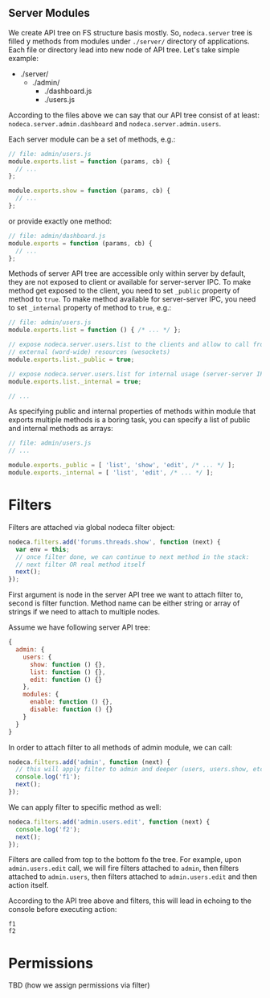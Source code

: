 Server Modules
--------------

We create API tree on FS structure basis mostly. So, `nodeca.server` tree is
filled y methods from modules under `./server/` directory of applications.
Each file or directory lead into new node of API tree. Let's take simple
example:

-   ./server/
    -   ./admin/
        -   ./dashboard.js
        -   ./users.js

According to the files above we can say that our API tree consist of at least:
`nodeca.server.admin.dashboard` and `nodeca.server.admin.users`.

Each server module can be a set of methods, e.g.:

``` javascript
// file: admin/users.js
module.exports.list = function (params, cb) {
  // ...
};

module.exports.show = function (params, cb) {
  // ...
};
```

or provide exactly one method:

``` javascript
// file: admin/dashboard.js
module.exports = function (params, cb) {
  // ...
};
```

Methods of server API tree are accessible only within server by default, they
are not exposed to client or available for server-server IPC. To make method
get exposed to the client, you need to set `_public` property of method to
`true`. To make method available for server-server IPC, you need to set
`_internal` property of method to `true`, e.g.:

``` javascript
// file: admin/users.js
module.exports.list = function () { /* ... */ };

// expose nodeca.server.users.list to the clients and allow to call from
// external (word-wide) resources (wesockets)
module.exports.list._public = true;

// expose nodeca.server.users.list for internal usage (server-server IPC)
module.exports.list._internal = true;

// ...
```

As specifying public and internal properties of methods within module that
exports multiple methods is a boring task, you can specify a list of public and
internal methods as arrays:

``` javascript
// file: admin/users.js
// ...

module.exports._public = [ 'list', 'show', 'edit', /* ... */ ];
module.exports._internal = [ 'list', 'edit', /* ... */ ];
```


Filters
=======

Filters are attached via global nodeca filter object:

``` javascript
nodeca.filters.add('forums.threads.show', function (next) {
  var env = this;
  // once filter done, we can continue to next method in the stack:
  // next filter OR real method itself
  next();
});
```

First argument is node in the server API tree we want to attach filter to,
second is filter function. Method name can be either string or array of strings
if we need to attach to multiple nodes.

Assume we have following server API tree:

``` javascript
{
  admin: {
    users: {
      show: function () {},
      list: function () {},
      edit: function () {}
    },
    modules: {
      enable: function () {},
      disable: function () {}
    }
  }
}
```

In order to attach filter to all methods of admin module, we can call:

``` javascript
nodeca.filters.add('admin', function (next) {
  // this will apply filter to admin and deeper (users, users.show, etc)
  console.log('f1');
  next();
});
```

We can apply filter to specific method as well:

``` javascript
nodeca.filters.add('admin.users.edit', function (next) {
  console.log('f2');
  next();
});
```

Filters are called from top to the bottom fo the tree. For example, upon
`admin.users.edit` call, we will fire filters attached to `admin`, then filters
attached to `admin.users`, then filters attached to `admin.users.edit` and then
action itself.

According to the API tree above and filters, this will lead in echoing to the
console before executing action:

```
f1
f2
```


Permissions
===========

TBD (how we assign permissions via filter)
